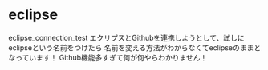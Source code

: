 # eclipse
eclipse_connection_test
エクリプスとGithubを連携しようとして、試しにeclipseという名前をつけたら
名前を変える方法がわからなくてeclipseのままとなっています！
Github機能多すぎて何が何やらわかりません！
